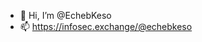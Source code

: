 - 👋 Hi, I’m @EchebKeso
- 📫 <a rel="me" href="https://infosec.exchange/@echebkeso">https://infosec.exchange/@echebkeso</a>

<!---
EchebKeso/EchebKeso is a ✨ special ✨ repository because its `README.md` (this file) appears on your GitHub profile.
You can click the Preview link to take a look at your changes.
--->
